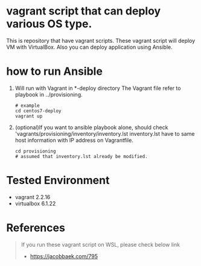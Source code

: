 # vagrant script that can deploy various OS type.
This is repository that have vagrant scripts.
These vagrant script will deploy VM with VirtualBox.
Also you can deploy application using Ansible.

# how to run Ansible 
1. Will run with Vagrant in \*-deploy directory
   The Vagrant file refer to playbook in ../provisioning.
   ```
   # example
   cd centos7-deploy
   vagrant up
   ```
2. (optional)If you want to ansible playbook alone, should check 'vagrants/provisioning/inventory/inventory.lst
   inventory.lst have to same host information with IP address on Vagrantfile.
   ```
   cd provisioning
   # assumed that inventory.lst already be modified.
   ```

# Tested Environment
* vagrant 2.2.16
* virtualbox 6.1.22

# References

> If you run these vagrant script on WSL, please check below link
> * https://jacobbaek.com/795
